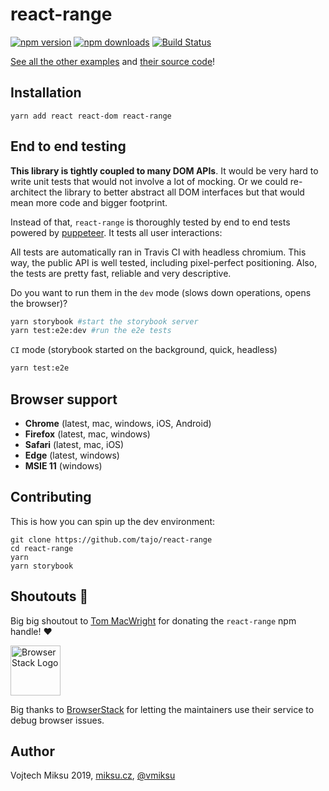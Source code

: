 # react-range

[![npm version](https://img.shields.io/npm/v/react-range.svg?style=flat-square)](https://www.npmjs.com/package/react-range)
[![npm downloads](https://img.shields.io/npm/dm/react-range.svg?style=flat-square)](https://www.npmjs.com/package/react-range)
[![Build Status](https://travis-ci.org/tajo/react-range.svg?branch=master)](https://travis-ci.org/tajo/react-range)

[See all the other examples](https://react-range.netlify.com) and [their source code](https://github.com/tajo/react-range/tree/master/examples)!

## Installation

```
yarn add react react-dom react-range
```

## End to end testing

**This library is tightly coupled to many DOM APIs**. It would be very hard to write unit tests that would not involve a lot of mocking. Or we could re-architect the library to better abstract all DOM interfaces but that would mean more code and bigger footprint.

Instead of that, `react-range` is thoroughly tested by end to end tests powered by [puppeteer](https://github.com/GoogleChrome/puppeteer). It tests all user interactions:

All tests are automatically ran in Travis CI with headless chromium. This way, the public API is well tested, including pixel-perfect positioning. Also, the tests are pretty fast, reliable and very descriptive.

Do you want to run them in the `dev` mode (slows down operations, opens the browser)?

```bash
yarn storybook #start the storybook server
yarn test:e2e:dev #run the e2e tests
```

`CI` mode (storybook started on the background, quick, headless)

```bash
yarn test:e2e
```

## Browser support

- **Chrome** (latest, mac, windows, iOS, Android)
- **Firefox** (latest, mac, windows)
- **Safari** (latest, mac, iOS)
- **Edge** (latest, windows)
- **MSIE 11** (windows)

## Contributing

This is how you can spin up the dev environment:

```
git clone https://github.com/tajo/react-range
cd react-range
yarn
yarn storybook
```

## Shoutouts 🙏

Big big shoutout to [Tom MacWright](https://macwright.org/) for donating the `react-range` npm handle! ❤️

<img src="https://raw.githubusercontent.com/tajo/react-range/master/assets/browserstack-logo.png?raw=true" height="80" title="BrowserStack Logo" alt="BrowserStack Logo" />

Big thanks to [BrowserStack](https://www.browserstack.com) for letting the maintainers use their service to debug browser issues.

## Author

Vojtech Miksu 2019, [miksu.cz](https://miksu.cz), [@vmiksu](https://twitter.com/vmiksu)
